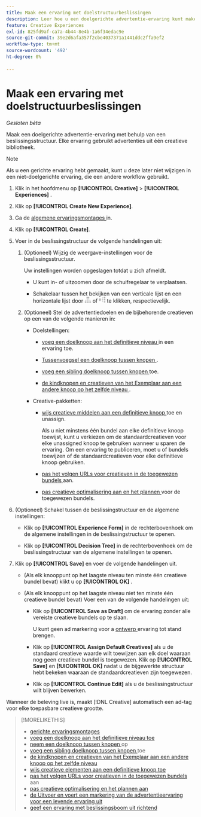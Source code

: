 ```yaml
---
title: Maak een ervaring met doelstructuurbeslissingen
description: Leer hoe u een doelgerichte advertentie-ervaring kunt maken met behulp van een beslissingsstructuur.
feature: Creative Experiences
exl-id: 825fd9af-ca7a-4b44-8e4b-1a6f34edac9e
source-git-commit: 39e2d6afa357f2cbe4037371a1441ddc2ffa9ef2
workflow-type: tm+mt
source-wordcount: '492'
ht-degree: 0%

---
```


# Maak een ervaring met doelstructuurbeslissingen

*Gesloten bèta*

Maak een doelgerichte advertentie-ervaring met behulp van een beslissingsstructuur. Elke ervaring gebruikt advertenties uit één creatieve bibliotheek.

>[!NOTE]
>
> Als u een gerichte ervaring hebt gemaakt, kunt u deze later niet wijzigen in een niet-doelgerichte ervaring, die een andere workflow gebruikt.

1. Klik in het hoofdmenu op **[!UICONTROL Creative]** > **[!UICONTROL Experiences]** .

1. Klik op **[!UICONTROL Create New Experience]**.

1. Ga de [ algemene ervaringsmontages ](experience-settings-targeting.md) in.

1. Klik op **[!UICONTROL Create]**.

1. Voer in de beslissingstructuur de volgende handelingen uit:

   1. (Optioneel) Wijzig de weergave-instellingen voor de beslissingsstructuur.

      Uw instellingen worden opgeslagen totdat u zich afmeldt.

      * U kunt in- of uitzoomen door de schuifregelaar te verplaatsen.

      * Schakelaar tussen het bekijken van een verticale lijst en een horizontale lijst door ![ Mening als Verticale Boom ](/help/creative/assets/tree-vertical.png " Mening als Verticale Boom ") of ![Weergeven als horizontale structuur](/help/creative/assets/tree-horizontal.png "Weergeven als horizontale structuur") te klikken, respectievelijk.

   1. (Optioneel) Stel de advertentiedoelen en de bijbehorende creatieven op een van de volgende manieren in:

      * Doelstellingen:

         * [ voeg een doelknoop aan het definitieve niveau ](experience-target-node-add-final.md) in een ervaring toe.

         * [ Tussenvoegsel een doelknoop tussen knopen ](experience-target-node-add-inner.md).

         * [ voeg een sibling doelknoop tussen knopen ](experience-target-node-add-sibling.md) toe.

         * [ de kindknopen en creatieven van het Exemplaar aan een andere knoop op het zelfde niveau ](experience-target-node-copy.md).

      * Creative-pakketten:

         * [ wijs creatieve middelen aan een definitieve knoop ](experience-assign-creative-bundles.md) toe en unassign.

           Als u niet minstens één bundel aan elke definitieve knoop toewijst, kunt u verkiezen om de standaardcreatieven voor elke unassigned knoop te gebruiken wanneer u sparen de ervaring. Om een ervaring te publiceren, moet u of bundels toewijzen of de standaardcreatieven voor elke definitieve knoop gebruiken.

         * [ pas het volgen URLs voor creatieven in de toegewezen bundels ](experience-tracking-urls-targeting.md) aan.

         * [ pas creatieve optimalisering aan en het plannen ](experience-optimization-scheduling-targeting.md) voor de toegewezen bundels.

1. (Optioneel) Schakel tussen de beslissingstructuur en de algemene instellingen:

   * Klik op **[!UICONTROL Experience Form]** in de rechterbovenhoek om de algemene instellingen in de beslissingstructuur te openen.

   * Klik op **[!UICONTROL Decision Tree]** in de rechterbovenhoek om de beslissingstructuur van de algemene instellingen te openen.

1. Klik op **[!UICONTROL Save]** en voer de volgende handelingen uit.

   * (Als elk knooppunt op het laagste niveau ten minste één creatieve bundel bevat) klikt u op **[!UICONTROL OK]** .

   * (Als elk knooppunt op het laagste niveau niet ten minste één creatieve bundel bevat) Voer een van de volgende handelingen uit:

      * Klik op **[!UICONTROL Save as Draft]** om de ervaring zonder alle vereiste creatieve bundels op te slaan.

        U kunt geen ad markering voor a [ ontwerp ](experience-about.md#experience-statuses) ervaring tot stand brengen.

      * Klik op **[!UICONTROL Assign Default Creatives]** als u de standaard creatieve waarde wilt toewijzen aan elk doel waaraan nog geen creatieve bundel is toegewezen. Klik op **[!UICONTROL Save]** en **[!UICONTROL OK]** nadat u de bijgewerkte structuur hebt bekeken waaraan de standaardcreatieven zijn toegewezen.

      * Klik op **[!UICONTROL Continue Edit]** als u de beslissingstructuur wilt blijven bewerken.

Wanneer de beleving live is, maakt [!DNL Creative] automatisch een ad-tag voor elke toepasbare creatieve grootte.

>[!MORELIKETHIS]
>
>* [ gerichte ervaringsmontages ](experience-settings-targeting.md)
>* [ voeg een doelknoop aan het definitieve niveau toe ](experience-target-node-add-final.md)
>* [ neem een doelknoop tussen knopen ](experience-target-node-add-inner.md) op
>* [ voeg een sibling doelknoop tussen knopen ](experience-target-node-add-sibling.md) toe
>* [ de kindknopen en creatieven van het Exemplaar aan een andere knoop op het zelfde niveau ](experience-target-node-copy.md)
>* [ wijs creatieve elementen aan een definitieve knoop toe ](experience-assign-creative-bundles.md)
>* [ pas het volgen URLs voor creatieven in de toegewezen bundels ](experience-tracking-urls-targeting.md) aan
>* [ pas creatieve optimalisering en het plannen aan ](experience-optimization-scheduling-targeting.md)
>* [ de Uitvoer en voert een markering van de advertentieervaring voor een levende ervaring uit ](/help/creative/experiences/experience-tag-export.md)
>* [ geef een ervaring met beslissingsboom uit richtend ](experience-edit-targeting.md)
